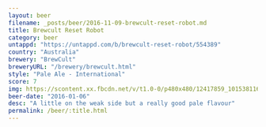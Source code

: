 ```yaml
---
layout: beer
filename: _posts/beer/2016-11-09-brewcult-reset-robot.md
title: Brewcult Reset Robot
category: beer
untappd: "https://untappd.com/b/brewcult-reset-robot/554389"
country: "Australia"
brewery: "BrewCult"
breweryURL: "/brewery/brewcult.html"
style: "Pale Ale - International"
score: 7
img: https://scontent.xx.fbcdn.net/v/t1.0-0/p480x480/12417859_10153811611533745_6524426791759855644_n.jpg?_nc_cat=100&_nc_oc=AQnozkLeeEKVlqfpKSeDei2Rv0XLE97o_bVk9WzHYejYEnmI1Na-Ef3b9s_kZvRW4b4&_nc_ht=scontent.xx&oh=5e6b81043355337cfc3d701d69a901ae&oe=5DB0A341
beer-date: "2016-01-06"
desc: "A little on the weak side but a really good pale flavour"
permalink: /beer/:title.html
---
```

